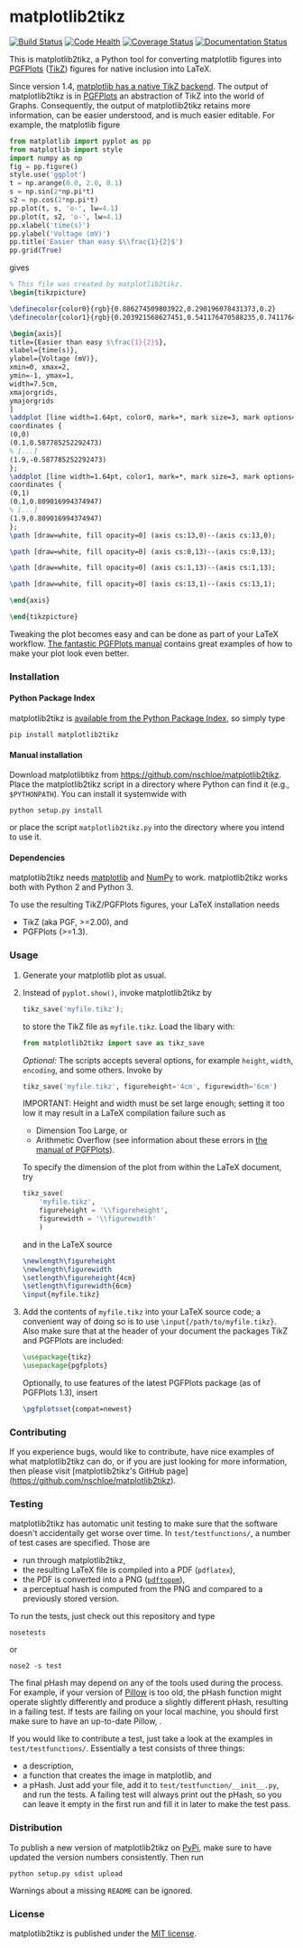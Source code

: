 # matplotlib2tikz

[![Build Status](https://travis-ci.org/nschloe/matplotlib2tikz.svg?branch=master)](https://travis-ci.org/nschloe/matplotlib2tikz)
[![Code Health](https://landscape.io/github/nschloe/matplotlib2tikz/master/landscape.png)](https://landscape.io/github/nschloe/matplotlib2tikz/master)
[![Coverage Status](https://coveralls.io/repos/nschloe/matplotlib2tikz/badge.svg?branch=master&service=github)](https://coveralls.io/github/nschloe/matplotlib2tikz?branch=master)
[![Documentation Status](https://readthedocs.org/projects/matplotlib2tikz/badge/?version=latest)](https://readthedocs.org/projects/matplotlib2tikz/?badge=latest)


This is matplotlib2tikz, a Python tool for converting matplotlib figures into
[PGFPlots](https://www.ctan.org/pkg/pgfplots)
([TikZ](https://www.ctan.org/pkg/pgf)) figures for native inclusion into LaTeX.

Since version 1.4, [matplotlib has a native
TikZ backend](http://matplotlib.org/users/whats_new.html#pgf-tikz-backend).
The output of matplotlib2tikz is in
[PGFPlots](http://pgfplots.sourceforge.net/pgfplots.pdf) an abstraction of TikZ
into the world of Graphs. Consequently, the output of matplotlib2tikz retains
more information, can be easier understood, and is much easier editable. For
example, the matplotlib figure
```python
from matplotlib import pyplot as pp
from matplotlib import style
import numpy as np
fig = pp.figure()
style.use('ggplot')
t = np.arange(0.0, 2.0, 0.1)
s = np.sin(2*np.pi*t)
s2 = np.cos(2*np.pi*t)
pp.plot(t, s, 'o-', lw=4.1)
pp.plot(t, s2, 'o-', lw=4.1)
pp.xlabel('time(s)')
pp.ylabel('Voltage (mV)')
pp.title('Easier than easy $\\frac{1}{2}$')
pp.grid(True)
```
gives
```latex
% This file was created by matplotlib2tikz.
\begin{tikzpicture}

\definecolor{color0}{rgb}{0.886274509803922,0.290196078431373,0.2}
\definecolor{color1}{rgb}{0.203921568627451,0.541176470588235,0.741176470588235}

\begin{axis}[
title={Easier than easy $\frac{1}{2}$},
xlabel={time(s)},
ylabel={Voltage (mV)},
xmin=0, xmax=2,
ymin=-1, ymax=1,
width=7.5cm,
xmajorgrids,
ymajorgrids
]
\addplot [line width=1.64pt, color0, mark=*, mark size=3, mark options={draw=black}]
coordinates {
(0,0)
(0.1,0.587785252292473)
% [...]
(1.9,-0.587785252292473)
};
\addplot [line width=1.64pt, color1, mark=*, mark size=3, mark options={draw=black}]
coordinates {
(0,1)
(0.1,0.809016994374947)
% [...]
(1.9,0.809016994374947)
};
\path [draw=white, fill opacity=0] (axis cs:13,0)--(axis cs:13,0);

\path [draw=white, fill opacity=0] (axis cs:0,13)--(axis cs:0,13);

\path [draw=white, fill opacity=0] (axis cs:1,13)--(axis cs:1,13);

\path [draw=white, fill opacity=0] (axis cs:13,1)--(axis cs:13,1);

\end{axis}

\end{tikzpicture}
```
Tweaking the plot becomes easy and can be done as part of your LaTeX workflow.
[The fantastic PGFPlots manual](http://pgfplots.sourceforge.net/pgfplots.pdf)
contains great examples of how to make your plot look even better.

### Installation

#### Python Package Index

matplotlib2tikz is [available from the Python Package
Index](https://pypi.python.org/pypi/matplotlib2tikz/), so simply type
```
pip install matplotlib2tikz
```

#### Manual installation

Download matplotlibtikz from https://github.com/nschloe/matplotlib2tikz.
Place the matplotlib2tikz script in a directory where Python can find it (e.g.,
`$PYTHONPATH`).  You can install it systemwide with
```
python setup.py install
```
or place the script `matplotlib2tikz.py` into the directory where you intend to
use it.

#### Dependencies

matplotlib2tikz needs [matplotlib](http://matplotlib.org/) and
[NumPy](http://www.numpy.org/) to work. matplotlib2tikz works both with
Python 2 and Python 3.

To use the resulting TikZ/PGFPlots figures, your LaTeX installation needs

  * TikZ (aka PGF, >=2.00), and
  * PGFPlots (>=1.3).


### Usage

1. Generate your matplotlib plot as usual.

2. Instead of `pyplot.show()`, invoke matplotlib2tikz by
    ```python
    tikz_save('myfile.tikz');
    ```
   to store the TikZ file as `myfile.tikz`. Load the libary with:
    ```python
    from matplotlib2tikz import save as tikz_save
    ```
   _Optional:_
   The scripts accepts several options, for example `height`, `width`,
   `encoding`, and some others. Invoke by
    ```python
    tikz_save('myfile.tikz', figureheight='4cm', figurewidth='6cm')
    ```

   IMPORTANT:
   Height and width must be set large enough; setting it too low it may
   result in a LaTeX compilation failure such as
      - Dimension Too Large, or
      - Arithmetic Overflow
   (see information about these errors in [the manual of PGFPlots](http://pgfplots.sourceforge.net/pgfplots.pdf)).

   To specify the dimension of the plot from within the LaTeX document, try
    ```python
    tikz_save(
        'myfile.tikz',
        figureheight = '\\figureheight',
        figurewidth = '\\figurewidth'
        )
    ```
    and in the LaTeX source
    ```latex
    \newlength\figureheight
    \newlength\figurewidth
    \setlength\figureheight{4cm}
    \setlength\figurewidth{6cm}
    \input{myfile.tikz}
    ```
 
3. Add the contents of `myfile.tikz` into your LaTeX source code; a convenient
   way of doing so is to use `\input{/path/to/myfile.tikz}`. Also make sure
   that at the header of your document the packages TikZ and PGFPlots are
   included:
    ```latex
    \usepackage{tikz}
    \usepackage{pgfplots}
    ```
   Optionally, to use features of the latest PGFPlots package (as of
   PGFPlots 1.3), insert
    ```latex
    \pgfplotsset{compat=newest}
    ```
    
### Contributing

If you experience bugs, would like to contribute, have nice examples of what
matplotlib2tikz can do, or if you are just looking for more information, then
please visit [matplotlib2tikz's GitHub page]
(https://github.com/nschloe/matplotlib2tikz).


### Testing

matplotlib2tikz has automatic unit testing to make sure that the software
doesn't accidentally get worse over time. In `test/testfunctions/`, a number of
test cases are specified. Those are

 * run through matplotlib2tikz,
 * the resulting LaTeX file is compiled into a PDF (`pdflatex`),
 * the PDF is converted into a PNG
   ([`pdftoppm`](http://poppler.freedesktop.org/)),
 * a perceptual hash is computed from the PNG and compared to a previously
   stored version.

To run the tests, just check out this repository and type
```
nosetests
```
or
```
nose2 -s test
```

The final pHash may depend on any of the tools used during the process. For
example, if your version of [Pillow](https://pypi.python.org/pypi/Pillow/3.0.0)
is too old, the pHash function might operate slightly differently and produce a
slightly different pHash, resulting in a failing test. If tests are failing on
your local machine, you should first make sure to have an up-to-date Pillow, .

If you would like to contribute a test, just take a look at the examples in
`test/testfunctions/`. Essentially a test consists of three things:
  * a description,
  * a function that creates the image in matplotlib, and
  * a pHash.
Just add your file, add it to `test/testfunction/__init__.py`, and run the
tests. A failing test will always print out the pHash, so you can leave it
empty in the first run and fill it in later to make the test pass.

### Distribution

To publish a new version of matplotlib2tikz on
[PyPi](https://pypi.python.org/pypi/matplotlib2tikz), make sure to have updated
the version numbers consistently. Then run
```
python setup.py sdist upload
```
Warnings about a missing `README` can be ignored.


### License

matplotlib2tikz is published under the [MIT license](https://en.wikipedia.org/wiki/MIT_License).
